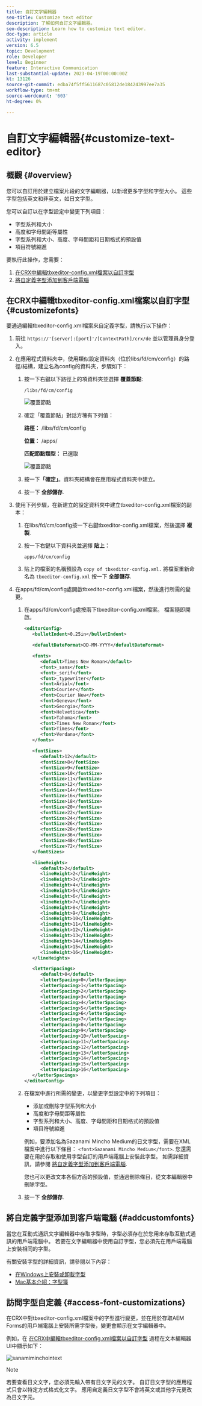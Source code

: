 ```yaml
---
title: 自訂文字編輯器
seo-title: Customize text editor
description: 了解如何自訂文字編輯器。
seo-description: Learn how to customize text editor.
doc-type: article
activity: implement
version: 6.5
topic: Development
role: Developer
level: Beginner
feature: Interactive Communication
last-substantial-update: 2023-04-19T00:00:00Z
kt: 13126
source-git-commit: edba74f5ff5611687c05812de184243997ee7a35
workflow-type: tm+mt
source-wordcount: '603'
ht-degree: 0%

---
```


# 自訂文字編輯器{#customize-text-editor}

## 概觀 {#overview}

您可以自訂用於建立檔案片段的文字編輯器，以新增更多字型和字型大小。 這些字型包括英文和非英文，如日文字型。

您可以自訂以在字型設定中變更下列項目：

* 字型系列和大小
* 高度和字母間距等屬性
* 字型系列和大小、高度、字母間距和日期格式的預設值
* 項目符號縮進

要執行此操作，您需要：

1. [在CRX中編輯tbxeditor-config.xml檔案以自訂字型](#customizefonts)
1. [將自定義字型添加到客戶端電腦](#addcustomfonts)

## 在CRX中編輯tbxeditor-config.xml檔案以自訂字型 {#customizefonts}

要通過編輯tbxeditor-config.xml檔案來自定義字型，請執行以下操作：

1. 前往 `https://'[server]:[port]'/[ContextPath]/crx/de` 並以管理員身分登入。
1. 在應用程式資料夾中，使用類似設定資料夾（位於libs/fd/cm/config）的路徑/結構，建立名為config的資料夾，步驟如下：

   1. 按一下右鍵以下路徑上的項資料夾並選擇 **覆蓋節點**:

      `/libs/fd/cm/config`

      ![覆蓋節點](assets/overlay.png)

   1. 確定「覆蓋節點」對話方塊有下列值：

      **路徑：** /libs/fd/cm/config

      **位置：** /apps/

      **匹配節點類型：** 已選取

      ![覆蓋節點](assets/overlay1.png)

   1. 按一下&#x200B;**「確定」**。資料夾結構會在應用程式資料夾中建立。

   1. 按一下 **全部儲存**.

1. 使用下列步驟，在新建立的設定資料夾中建立tbxeditor-config.xml檔案的副本：

   1. 在libs/fd/cm/config按一下右鍵tbxeditor-config.xml檔案，然後選擇 **複製**.
   1. 按一下右鍵以下資料夾並選擇 **貼上：**

      `apps/fd/cm/config`

   1. 貼上的檔案的名稱預設為 `copy of tbxeditor-config.xml.` 將檔案重新命名為 `tbxeditor-config.xml` 按一下 **全部儲存**.

1. 在apps/fd/cm/config處開啟tbxeditor-config.xml檔案，然後進行所需的變更。

   1. 在apps/fd/cm/config處按兩下tbxeditor-config.xml檔案。 檔案隨即開啟。

      ```xml
      <editorConfig>
         <bulletIndent>0.25in</bulletIndent>
      
         <defaultDateFormat>DD-MM-YYYY</defaultDateFormat>
      
         <fonts>
            <default>Times New Roman</default>
            <font>_sans</font>
            <font>_serif</font>
            <font>_typewriter</font>
            <font>Arial</font>
            <font>Courier</font>
            <font>Courier New</font>
            <font>Geneva</font>
            <font>Georgia</font>
            <font>Helvetica</font>
            <font>Tahoma</font>
            <font>Times New Roman</font>
            <font>Times</font>
            <font>Verdana</font>
         </fonts>
      
         <fontSizes>
            <default>12</default>
            <fontSize>8</fontSize>
            <fontSize>9</fontSize>
            <fontSize>10</fontSize>
            <fontSize>11</fontSize>
            <fontSize>12</fontSize>
            <fontSize>14</fontSize>
            <fontSize>16</fontSize>
            <fontSize>18</fontSize>
            <fontSize>20</fontSize>
            <fontSize>22</fontSize>
            <fontSize>24</fontSize>
            <fontSize>26</fontSize>
            <fontSize>28</fontSize>
            <fontSize>36</fontSize>
            <fontSize>48</fontSize>
            <fontSize>72</fontSize>
         </fontSizes>
      
         <lineHeights>
            <default>2</default>     
            <lineHeight>2</lineHeight>
            <lineHeight>3</lineHeight>
            <lineHeight>4</lineHeight>
            <lineHeight>5</lineHeight>
            <lineHeight>6</lineHeight>
            <lineHeight>7</lineHeight>
            <lineHeight>8</lineHeight>
            <lineHeight>9</lineHeight>
            <lineHeight>10</lineHeight>
            <lineHeight>11</lineHeight>
            <lineHeight>12</lineHeight>
            <lineHeight>13</lineHeight>
            <lineHeight>14</lineHeight>
            <lineHeight>15</lineHeight>
            <lineHeight>16</lineHeight>
         </lineHeights>
      
         <letterSpacings>
            <default>0</default>
            <letterSpacing>0</letterSpacing>
            <letterSpacing>1</letterSpacing>
            <letterSpacing>2</letterSpacing>
            <letterSpacing>3</letterSpacing>
            <letterSpacing>4</letterSpacing>
            <letterSpacing>5</letterSpacing>
            <letterSpacing>6</letterSpacing>
            <letterSpacing>7</letterSpacing>
            <letterSpacing>8</letterSpacing>
            <letterSpacing>9</letterSpacing>
            <letterSpacing>10</letterSpacing>
            <letterSpacing>11</letterSpacing>
            <letterSpacing>12</letterSpacing>
            <letterSpacing>13</letterSpacing>
            <letterSpacing>14</letterSpacing>
            <letterSpacing>15</letterSpacing>
            <letterSpacing>16</letterSpacing>
         </letterSpacings>
      </editorConfig>
      ```

   1. 在檔案中進行所需的變更，以變更字型設定中的下列項目：

      * 添加或刪除字型系列和大小
      * 高度和字母間距等屬性
      * 字型系列和大小、高度、字母間距和日期格式的預設值
      * 項目符號縮進

      例如，要添加名為Sazanami Mincho Medium的日文字型，需要在XML檔案中進行以下條目： `<font>Sazanami Mincho Medium</font>`. 您還需要在用於存取和使用字型自訂的用戶端電腦上安裝此字型。 如需詳細資訊，請參閱 [將自定義字型添加到客戶端電腦](#addcustomfonts).

      您也可以更改文本各個方面的預設值，並通過刪除條目，從文本編輯器中刪除字型。

   1. 按一下 **全部儲存**.


## 將自定義字型添加到客戶端電腦 {#addcustomfonts}

當您在互動式通訊文字編輯器中存取字型時，字型必須存在於您用來存取互動式通訊的用戶端電腦中。 若要在文字編輯器中使用自訂字型，您必須先在用戶端電腦上安裝相同的字型。

有關安裝字型的詳細資訊，請參閱以下內容：

* [在Windows上安裝或卸載字型](https://windows.microsoft.com/en-us/windows-vista/install-or-uninstall-fonts)
* [Mac基本介紹：字型簿](https://support.apple.com/en-us/HT201749)

## 訪問字型自定義 {#access-font-customizations}

在CRX中對tbxeditor-config.xml檔案中的字型進行變更，並在用於存取AEM Forms的用戶端電腦上安裝所需字型後，變更會顯示在文字編輯器中。

例如，在 [在CRX中編輯tbxeditor-config.xml檔案以自訂字型](#customizefonts) 過程在文本編輯器UI中顯示如下：

![sanamiminchointext](assets/sazanamiminchointext.png)

>[!NOTE]
>
>若要查看日文文字，您必須先輸入帶有日文字元的文字。 自訂日文字型的應用程式只會以特定方式格式化文字。 應用自定義日文字型不會將英文或其他字元更改為日文字元。